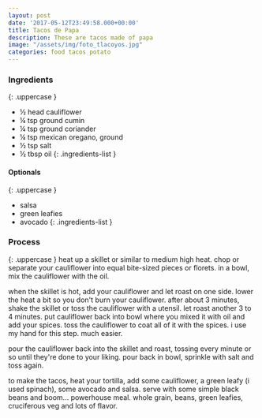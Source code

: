 ```yaml
---
layout: post
date: '2017-05-12T23:49:58.000+00:00'
title: Tacos de Papa
description: These are tacos made of papa
image: "/assets/img/foto_tlacoyos.jpg"
categories: food tacos potato
---
```


### Ingredients
{: .uppercase }
- ½ head cauliflower
- ¼ tsp ground cumin
- ¼ tsp ground coriander
- ¼ tsp mexican oregano, ground
- ½ tsp salt
- ½ tbsp oil
{: .ingredients-list }

#### Optionals
{: .uppercase }
- salsa
- green leafies
- avocado
{: .ingredients-list }

### Process
{: .uppercase }
heat up a skillet or similar to medium high heat. chop or separate your cauliflower into equal bite-sized pieces or florets. in a bowl, mix the cauliflower with the oil.


when the skillet is hot, add your cauliflower and let roast on one side. lower the heat a bit so you don't burn your cauliflower. after about 3 minutes, shake the skillet or toss the cauliflower with a utensil. let roast another 3 to 4 minutes. put cauliflower back into bowl where you mixed it with oil and add your spices. toss the cauliflower to coat all of it with the spices. i use my hand for this step. much easier.


pour the cauliflower back into the skillet and roast, tossing every minute or so until they're done to your liking. pour back in bowl, sprinkle with salt and toss again.


to make the tacos, heat your tortilla, add some cauliflower, a green leafy (i used spinach), some avocado and salsa. serve with some simple black beans and boom... powerhouse meal. whole grain, beans, green leafies, cruciferous veg and lots of flavor.

